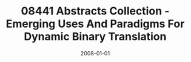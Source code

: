 ---
title: "08441 Abstracts Collection - Emerging Uses And Paradigms For Dynamic Binary Translation"
date: 2008-01-01
venue: "Emerging Uses and Paradigms for Dynamic Binary Translation, 26.10. - 31.10.2008"
paperurl: 
authors: "Bruce R Childers, Jack W Davidson, Koen De Bosschere and Mary Lou Soffa"
awards: ""
---